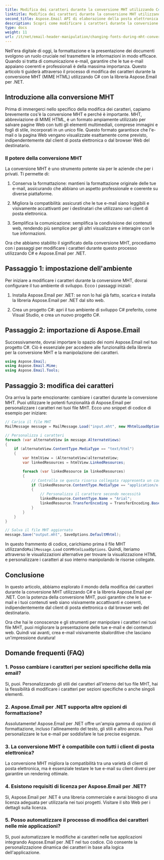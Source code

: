 ```yaml
---
title: Modifica dei caratteri durante la conversione MHT utilizzando C#
linktitle: Modifica dei caratteri durante la conversione MHT utilizzando C#
second_title: Aspose.Email API di elaborazione della posta elettronica .NET
description: Scopri come modificare i caratteri durante la conversione MHT utilizzando Aspose.Email per .NET. Guida passo passo con il codice sorgente. Perfetto per l'archiviazione della posta elettronica e la gestione dei documenti.
type: docs
weight: 11
url: /it/net/email-header-manipulation/changing-fonts-during-mht-conversion-using-csharp/
---
```


Nell'era digitale di oggi, la formattazione e la presentazione dei documenti svolgono un ruolo cruciale nel trasmettere le informazioni in modo efficace. Quando si tratta di comunicazione e-mail, garantire che le tue e-mail appaiano coerenti e professionali è della massima importanza. Questo articolo ti guiderà attraverso il processo di modifica dei caratteri durante la conversione MHT (MIME HTML) utilizzando C# con la libreria Aspose.Email per .NET.

## Introduzione alla conversione MHT

Prima di immergerci nello specifico della modifica dei caratteri, capiamo brevemente cos'è la conversione MHT e perché è importante. MHT, abbreviazione di MIME HTML, è un formato ampiamente utilizzato per salvare pagine Web con tutti gli elementi multimediali, comprese immagini e fogli di stile, incorporati in un unico file. Questo formato garantisce che l'e-mail o la pagina Web vengano visualizzate esattamente come previsto, indipendentemente dal client di posta elettronica o dal browser Web del destinatario.

### Il potere della conversione MHT

La conversione MHT è uno strumento potente sia per le aziende che per i privati. Ti permette di:

1. Conserva la formattazione: mantieni la formattazione originale delle tue e-mail, assicurando che abbiano un aspetto professionale e coerente su diverse piattaforme.

2. Migliora la compatibilità: assicurati che le tue e-mail siano leggibili e visivamente accattivanti per i destinatari che utilizzano vari client di posta elettronica.

3. Semplifica la comunicazione: semplifica la condivisione dei contenuti web, rendendo più semplice per gli altri visualizzare e interagire con le tue informazioni.

Ora che abbiamo stabilito il significato della conversione MHT, procediamo con i passaggi per modificare i caratteri durante questo processo utilizzando C# e Aspose.Email per .NET.

## Passaggio 1: impostazione dell'ambiente

Per iniziare a modificare i caratteri durante la conversione MHT, dovrai configurare il tuo ambiente di sviluppo. Ecco i passaggi iniziali:

1. Installa Aspose.Email per .NET: se non lo hai già fatto, scarica e installa la libreria Aspose.Email per .NET dal sito web.

2. Crea un progetto C#: apri il tuo ambiente di sviluppo C# preferito, come Visual Studio, e crea un nuovo progetto C#.

## Passaggio 2: importazione di Aspose.Email

Successivamente, dovrai importare lo spazio dei nomi Aspose.Email nel tuo progetto C#. Ciò è essenziale per accedere alle funzionalità della libreria per la conversione MHT e la manipolazione dei caratteri.

```csharp
using Aspose.Email;
using Aspose.Email.Mime;
using Aspose.Email.Tools;
```

## Passaggio 3: modifica dei caratteri

Ora arriva la parte emozionante: cambiare i caratteri durante la conversione MHT. Puoi utilizzare le potenti funzionalità di Aspose.Email per personalizzare i caratteri nei tuoi file MHT. Ecco uno snippet di codice di esempio per iniziare:

```csharp
// Carica il file MHT
MailMessage message = MailMessage.Load("input.mht", new MhtmlLoadOptions());

// Personalizza i caratteri
foreach (var alternateView in message.AlternateViews)
{
    if (alternateView.ContentType.MediaType == "text/html")
    {
        var htmlView = (AlternateView)alternateView;
        var linkedResources = htmlView.LinkedResources;

        foreach (var linkedResource in linkedResources)
        {
            // Controlla se questa risorsa collegata rappresenta un carattere
            if (linkedResource.ContentType.MediaType == "application/x-font-ttf")
            {
                // Personalizza il carattere secondo necessità
                linkedResource.ContentType.Name = "Arial";
                linkedResource.TransferEncoding = TransferEncoding.Base64;
            }
        }
    }
}

// Salva il file MHT aggiornato
message.Save("output.mht", SaveOptions.DefaultMhtml);
```

 In questo frammento di codice, carichiamo prima il file MHT utilizzando`MailMessage.Load` con`MhtmlLoadOptions`. Quindi, iteriamo attraverso le visualizzazioni alternative per trovare la visualizzazione HTML e personalizzare i caratteri al suo interno manipolando le risorse collegate.

## Conclusione

In questo articolo, abbiamo esplorato il mondo della modifica dei caratteri durante la conversione MHT utilizzando C# e la libreria Aspose.Email per .NET. Con la potenza della conversione MHT, puoi garantire che le tue e-mail e i tuoi contenuti web siano visivamente accattivanti e coerenti, indipendentemente dal client di posta elettronica o dal browser web del destinatario.

Ora che hai le conoscenze e gli strumenti per manipolare i caratteri nei tuoi file MHT, puoi migliorare la presentazione delle tue e-mail e dei contenuti web. Quindi vai avanti, crea e-mail visivamente sbalorditive che lasciano un'impressione duratura!

## Domande frequenti (FAQ)

### 1. Posso cambiare i caratteri per sezioni specifiche della mia email?

   Si, puoi. Personalizzando gli stili dei caratteri all'interno del tuo file MHT, hai la flessibilità di modificare i caratteri per sezioni specifiche o anche singoli elementi.

### 2. Aspose.Email per .NET supporta altre opzioni di formattazione?

   Assolutamente! Aspose.Email per .NET offre un'ampia gamma di opzioni di formattazione, incluso l'allineamento del testo, gli stili e altro ancora. Puoi personalizzare le tue e-mail per soddisfare le tue precise esigenze.

### 3. La conversione MHT è compatibile con tutti i client di posta elettronica?

   La conversione MHT migliora la compatibilità tra una varietà di client di posta elettronica, ma è essenziale testare le tue e-mail su client diversi per garantire un rendering ottimale.

### 4. Esistono requisiti di licenza per Aspose.Email per .NET?

   Sì, Aspose.Email per .NET è una libreria commerciale e avrai bisogno di una licenza adeguata per utilizzarla nei tuoi progetti. Visitare il sito Web per i dettagli sulla licenza.

### 5. Posso automatizzare il processo di modifica dei caratteri nelle mie applicazioni?

   Sì, puoi automatizzare le modifiche ai caratteri nelle tue applicazioni integrando Aspose.Email per .NET nel tuo codice. Ciò consente la personalizzazione dinamica dei caratteri in base alla logica dell'applicazione.